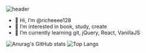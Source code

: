 ![header](https://capsule-render.vercel.app/api?type=waving&color=auto&height=200&section=header&text=Hello%20&fontSize=90)

- 👋 Hi, I’m @richeeee128
- 👀 I’m interested in book, study, create
- 🌱 I’m currently learning git, jQuery, React, VanillaJS

![Anurag's GitHub stats](https://github-readme-stats.vercel.app/api?username=richeeee128&show_icons=true&theme=dracula)
![Top Langs](https://github-readme-stats.vercel.app/api/top-langs/?username=richeeee128&size_weight=0.5&count_weight=0.5&layout=compact)
<!---
richeeee128/richeeee128 is a ✨ special ✨ repository because its `README.md` (this file) appears on your GitHub profile.
You can click the Preview link to take a look at your changes.
--->
